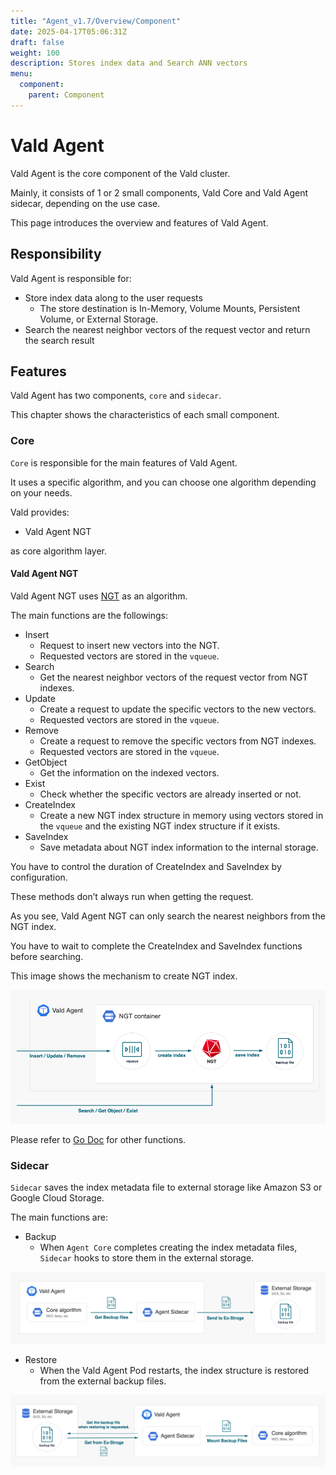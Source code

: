 ```yaml
---
title: "Agent_v1.7/Overview/Component"
date: 2025-04-17T05:06:31Z
draft: false
weight: 100
description: Stores index data and Search ANN vectors
menu:
  component:
    parent: Component
---
```


# Vald Agent

Vald Agent is the core component of the Vald cluster.

Mainly, it consists of 1 or 2 small components, Vald Core and Vald Agent sidecar, depending on the use case.

This page introduces the overview and features of Vald Agent.

## Responsibility

Vald Agent is responsible for:

- Store index data along to the user requests
  - The store destination is In-Memory, Volume Mounts, Persistent Volume, or External Storage.
- Search the nearest neighbor vectors of the request vector and return the search result

## Features

Vald Agent has two components, `core` and `sidecar`.

This chapter shows the characteristics of each small component.

### Core

`Core` is responsible for the main features of Vald Agent.

It uses a specific algorithm, and you can choose one algorithm depending on your needs.

Vald provides:

- Vald Agent NGT

as core algorithm layer.

#### Vald Agent NGT

Vald Agent NGT uses [NGT](https://github.com/yahoojapan/NGT) as an algorithm.

The main functions are the followings:

- Insert
  - Request to insert new vectors into the NGT.
  - Requested vectors are stored in the `vqueue`.
- Search
  - Get the nearest neighbor vectors of the request vector from NGT indexes.
- Update
  - Create a request to update the specific vectors to the new vectors.
  - Requested vectors are stored in the `vqueue`.
- Remove
  - Create a request to remove the specific vectors from NGT indexes.
  - Requested vectors are stored in the `vqueue`.
- GetObject
  - Get the information on the indexed vectors.
- Exist
  - Check whether the specific vectors are already inserted or not.
- CreateIndex
  - Create a new NGT index structure in memory using vectors stored in the `vqueue` and the existing NGT index structure if it exists.
- SaveIndex
  - Save metadata about NGT index information to the internal storage.

<div class="notice">
You have to control the duration of CreateIndex and SaveIndex by configuration.

These methods don’t always run when getting the request.

</div>

<div class="warning">
As you see, Vald Agent NGT can only search the nearest neighbors from the NGT index.

You have to wait to complete the CreateIndex and SaveIndex functions before searching.

</div>

This image shows the mechanism to create NGT index.

<img src="/images/v1.7/overview/component/agent/ngt.png" />

Please refer to [Go Doc](https://pkg.go.dev/github.com/vdaas/vald@v1.3.1/pkg/agent/core/ngt/service) for other functions.

### Sidecar

`Sidecar` saves the index metadata file to external storage like Amazon S3 or Google Cloud Storage.

The main functions are:

- Backup
  - When `Agent Core` completes creating the index metadata files, `Sidecar` hooks to store them in the external storage.

<img src="/images/v1.7/overview/component/agent/sidecar_backup.png" />

- Restore
  - When the Vald Agent Pod restarts, the index structure is restored from the external backup files.

<img src="/images/v1.7/overview/component/agent/sidecar_restore.png" />

<!-- Add configuration guide link for agent -->
